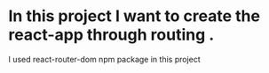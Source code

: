 # In this project I want to create the react-app through routing . 
I used react-router-dom npm package in this project 
